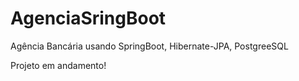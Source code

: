 # AgenciaSringBoot
Agência Bancária usando SpringBoot, Hibernate-JPA, PostgreeSQL

Projeto em andamento!
